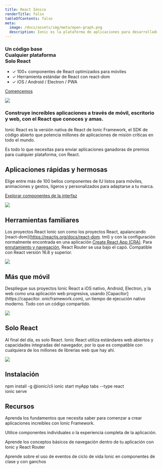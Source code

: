 ```yaml
---
title: React Iónico
renderTitle: falso
tableOfContents: falso
meta:
  image: /docs/assets/img/meta/open-graph.png
  description: Ionic es la plataforma de aplicaciones para desarrolladores web. Cree increíbles aplicaciones móviles, web y de escritorio, todo con una base de código compartido y estándares web abiertos
---
```


<div class='flex main-flex'>
  <div class="pull-left">
  <h3>Un código base <br/> Cualquier plataforma <br/> <strong>Solo React</strong></h3>

 - ✓ 100+ componentes de React optimizados para móviles
 - ✓ Herramienta estándar de React con react-dom
 - ✓ iOS / Android / Electron / PWA

  [Comencemos](#installation)

  </div>

  <div class="pull-right">
  <img src="/docs/assets/img/frameworks/react-logo.png" />
  </div>
</div>

### Construye increíbles aplicaciones a través de móvil, escritorio y web, con el React que conoces y amas.


Ionic React es la versión nativa de React de Ionic Framework, el SDK de código abierto que potencia millones de aplicaciones de misión críticas en todo el mundo.

Es todo lo que necesitas para enviar aplicaciones ganadoras de premios para cualquier plataforma, con React.

<div class="flex">

<div class="pull-left">

## Aplicaciones rápidas y hermosas

Elige entre más de 100 bellos componentes de IU listos para móviles, animaciones y gestos, ligeros y personalizados para adaptarse a tu marca.

[Explorar componentes de la interfaz](/docs/components)

</div>

<div class="pull-right">
  <img src="/docs/assets/icons/feature-guide-components-icon.png" />
</div>

</div>

<div class="flex reverse">

<div class="pull-left">

## Herramientas familiares

Los proyectos React Ionic son como los proyectos React, apalancando [react-dom](https://reactjs.org/docs/react-dom. tml) y con la configuración normalmente encontrada en una aplicación [Create React App (CRA)](https://github.com/facebook/create-react-app). Para [enrutamiento y navegación](/docs/react/navigation), React Router se usa bajo el capó.
Compatible con React versión 16.8 y superior.

</div>

<div class="pull-right">
  <img src="/docs/assets/img/frameworks/react-cli.png" class="cli" />
</div>

</div>

<div class="flex">

<div class="pull-left">

## Más que móvil

Despliegue sus proyectos Ionic React a iOS nativo, Android, Electron, y la web como una aplicación web progresiva, usando [Capacitor](https://capacitor. onicframework.com), un tiempo de ejecución nativo moderno. Todo con un código compartido.

</div>

<div class="pull-right">
  <img src="/docs/assets/img/native-platforms/group-shot.png" />
</div>

</div>

<div class="flex reverse">

  <div class="pull-left">

## Solo React

Al final del día, es solo React. Ionic React utiliza estándares web abiertos y capacidades integradas del navegador, por lo que es compatible con cualquiera de los millones de librerías web que hay ahí.

  </div>

  <div class="pull-right">
    <img src="/docs/assets/img/frameworks/react.svg" />
  </div>

</div>

## Instalación

<command-line> <command-prompt>npm install -g @ionic/cli </command-prompt> <command-prompt>ionic start myApp tabs --type react </command-prompt>
    <br/>
    <command-prompt>ionic serve <command-cursor blink></command-cursor></command-prompt> </command-line>


## Recursos

<docs-cards> <docs-card header="Getting Started" href="/docs/react/your-first-app" icon="/docs/assets/icons/feature-component-actionsheet-icon.png"> <p>Aprenda los fundamentos que necesita saber para comenzar a crear aplicaciones increíbles con Ionic Framework.</p>
  </docs-card>

  <docs-card header="Add Ionic to Existing React App" href="https://dev.to/ionic/adding-ionic-react-to-an-existing-react-project-4kib" icon="/docs/assets/icons/logo-react-icon.png"> <p>Utilice componentes individuales o la experiencia completa de la aplicación.</p>
  </docs-card>

  <docs-card header="Navigation" href="/docs/react/navigation" icon="/docs/assets/icons/feature-component-navigation-icon.png"> <p>Aprende los conceptos básicos de navegación dentro de tu aplicación con Ionic y React Router</p>
  </docs-card>

  <docs-card header="Lifecycle" href="/docs/react/lifecycle" icon="/docs/assets/icons/feature-guide-components-icon.png"> <p>Aprende sobre el uso de eventos de ciclo de vida Ionic en componentes de clase y con ganchos</p>
  </docs-card>


</docs-cards>
